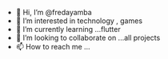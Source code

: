 - 👋 Hi, I’m @fredayamba
- 👀 I’m interested in technology , games
- 🌱 I’m currently learning ...flutter
- 💞️ I’m looking to collaborate on ...all projects
- 📫 How to reach me ...

<!---
fredayamba/fredayamba is a ✨ special ✨ repository because its `README.md` (this file) appears on your GitHub profile.
You can click the Preview link to take a look at your changes.
--->
